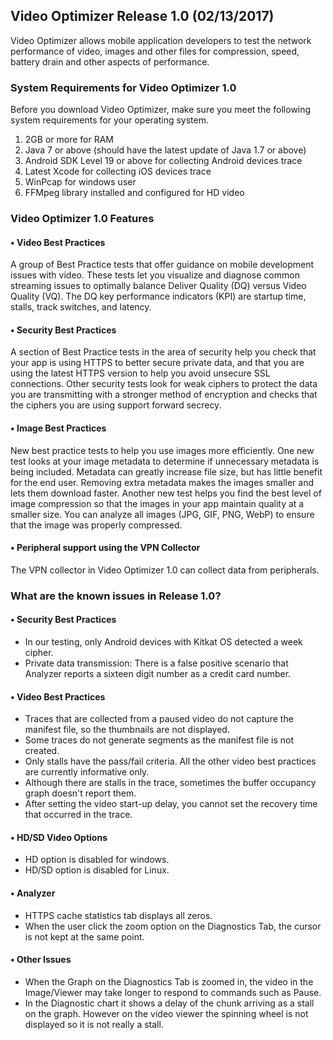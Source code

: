 ## Video Optimizer Release 1.0 (02/13/2017)

Video Optimizer allows mobile application developers to test the network performance of video, images and other files for compression, speed, battery drain and other aspects of performance.

### System Requirements for Video Optimizer 1.0

Before you download Video Optimizer, make sure you meet the following system requirements for your operating system.

1. 2GB or more for RAM
2. Java 7 or above (should have the latest update of Java 1.7 or above)
3. Android SDK Level 19 or above for collecting Android devices trace
4. Latest Xcode for collecting iOS devices trace
5. WinPcap for windows user
6. FFMpeg library installed and configured for HD video

### Video Optimizer 1.0 Features

#### • Video Best Practices
A group of Best Practice tests that offer guidance on mobile development issues with video. These tests let you visualize and diagnose common streaming issues to optimally balance Deliver Quality (DQ) versus Video Quality (VQ). The DQ key performance indicators (KPI) are startup time, stalls, track switches, and latency.

#### •	Security Best Practices
A section of Best Practice tests in the area of security help you check that your app is using HTTPS to better secure private data, and that you are using the latest HTTPS version to help you avoid unsecure SSL connections. Other security tests look for weak ciphers to protect the data you are transmitting with a stronger method of encryption and checks that the ciphers you are using support forward secrecy.

#### •	Image Best Practices
New best practice tests to help you use images more efficiently. One new test looks at your image metadata to determine if unnecessary metadata is being included. Metadata can greatly increase file size, but has little benefit for the end user. Removing extra metadata makes the images smaller and lets them download faster.
Another new test helps you find the best level of image compression so that the images in your app maintain quality at a smaller size. You can analyze all images (JPG, GIF, PNG, WebP) to ensure that the image was properly compressed.

#### •  Peripheral support using the VPN Collector
The VPN collector in Video Optimizer 1.0 can collect data from peripherals.

### What are the known issues in Release 1.0?

#### •	Security Best Practices
+	In our testing, only Android devices with Kitkat OS detected a week cipher.
+	Private data transmission: There is a false positive scenario that Analyzer reports a sixteen digit number as a credit card number.

#### •	Video Best Practices
+	Traces that are collected from a paused video do not capture the manifest file, so the thumbnails are not displayed.
+	Some traces do not generate segments as the manifest file is not created.
+	Only stalls have the pass/fail criteria. All the other video best practices are currently informative only.
+	Although there are stalls in the trace, sometimes the buffer occupancy graph doesn't report them.
+	After setting the video start-up delay, you cannot set the recovery time that occurred in the trace.

#### •	HD/SD Video Options
+	HD option is disabled for windows.
+	HD/SD option is disabled for Linux.

#### •	Analyzer
+	HTTPS cache statistics tab displays all zeros.
+	When the user click the zoom option on the Diagnostics Tab, the cursor is not kept at the same point.

#### •	Other Issues
+	When the Graph on the Diagnostics Tab is zoomed in, the video in the Image/Viewer may take longer to respond to commands such as Pause.
+	In the Diagnostic chart it shows a delay of the chunk arriving as a stall on the graph. However on the video viewer the spinning wheel is not displayed so it is not really a stall.
